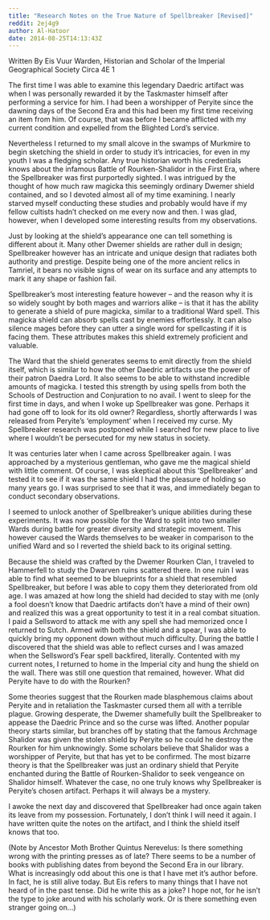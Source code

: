 ```yaml
---
title: "Research Notes on the True Nature of Spellbreaker [Revised]"
reddit: 2ej4g9
author: Al-Hatoor
date: 2014-08-25T14:13:43Z
---
```


Written By Eis Vuur Warden, Historian and Scholar of the Imperial Geographical Society Circa 4E 1

The first time I was able to examine this legendary Daedric artifact was when I was personally rewarded it by the Taskmaster himself after performing a service for him. I had been a worshipper of Peryite since the dawning days of the Second Era and this had been my first time receiving an item from him. Of course, that was before I became afflicted with my current condition and expelled from the Blighted Lord’s service.

Nevertheless I returned to my small alcove in the swamps of Murkmire to begin sketching the shield in order to study it’s intricacies, for even in my youth I was a fledging scholar. Any true historian worth his credentials knows about the infamous Battle of Rourken-Shalidor in the First Era, where the Spellbreaker was first purportedly sighted. I was intrigued by the thought of how much raw magicka this seemingly ordinary Dwemer shield contained, and so I devoted almost all of my time examining. I nearly starved myself conducting these studies and probably would have if my fellow cultists hadn’t checked on me every now and then. I was glad, however, when I developed some interesting results from my observations. 

Just by looking at the shield’s appearance one can tell something is different about it. Many other Dwemer shields are rather dull in design; Spellbreaker however has an intricate and unique design that radiates both authority and prestige. Despite being one of the more ancient relics in Tamriel, it bears no visible signs of wear on its surface and any attempts to mark it any shape or fashion fail.

Spellbreaker’s most interesting feature however – and the reason why it is so widely sought by both mages and warriors alike – is that it has the ability to generate a shield of pure magicka, similar to a traditional Ward spell. This magicka shield can absorb spells cast by enemies effortlessly. It can also silence mages before they can utter a single word for spellcasting if it is facing them. These attributes makes this shield extremely proficient and valuable.

The Ward that the shield generates seems to emit directly from the shield itself, which is similar to how the other Daedric artifacts use the power of their patron Daedra Lord. It also seems to be able to withstand incredible amounts of magicka. I tested this strength by using spells from both the Schools of Destruction and Conjuration to no avail. I went to sleep for the first time in days, and when I woke up Spellbreaker was gone. Perhaps it had gone off to look for its old owner? Regardless, shortly afterwards I was released from Peryite’s ‘employment’ when I received my curse. My Spellbreaker research was postponed while I searched for new place to live where I wouldn’t be persecuted for my new status in society.

It was centuries later when I came across Spellbreaker again. I was approached by a mysterious gentleman, who gave me the magical shield with little comment. Of course, I was skeptical about this ‘Spellbreaker’ and tested it to see if it was the same shield I had the pleasure of holding so many years go. I was surprised to see that it was, and immediately began to conduct secondary observations.

I seemed to unlock another of Spellbreaker’s unique abilities during these experiments. It was now possible for the Ward to split into two smaller Wards during battle for greater diversity and strategic movement. This however caused the Wards themselves to be weaker in comparison to the unified Ward and so I reverted the shield back to its original setting.

Because the shield was crafted by the Dwemer Rourken Clan, I traveled to Hammerfell to study the Dwarven ruins scattered there. In one ruin I was able to find what seemed to be blueprints for a shield that resembled Spellbreaker, but before I was able to copy them they deteriorated from old age. I was amazed at how long the shield had decided to stay with me (only a fool doesn’t know that Daedric artifacts don’t have a mind of their own) and realized this was a great opportunity to test it in a real combat situation. I paid a Sellsword to attack me with any spell she had memorized once I returned to Sutch. Armed with both the shield and a spear, I was able to quickly bring my opponent down without much difficulty. During the battle I discovered that the shield was able to reflect curses and I was amazed when the Sellsword’s Fear spell backfired, literally. Contented with my current notes, I returned to home in the Imperial city and hung the shield on the wall. There was still one question that remained, however. What did Peryite have to do with the Rourken?

Some theories suggest that the Rourken made blasphemous claims about Peryite and in retaliation the Taskmaster cursed them all with a terrible plague. Growing desperate, the Dwemer shamefully built the Spellbreaker to appease the Daedric Prince and so the curse was lifted. Another popular theory starts similar, but branches off by stating that the famous Archmage Shalidor was given the stolen shield by Peryite so he could he destroy the Rourken for him unknowingly. Some scholars believe that Shalidor was a worshipper of Peryite, but that has yet to be confirmed. The most bizarre theory is that the Spellbreaker was just an ordinary shield that Peryite enchanted during the Battle of Rourken-Shalidor to seek vengeance on Shalidor himself. Whatever the case, no one truly knows why Spellbreaker is Peryite’s chosen artifact. Perhaps it will always be a mystery. 

I awoke the next day and discovered that Spellbreaker had once again taken its leave from my possession. Fortunately, I don’t think I will need it again. I have written quite the notes on the artifact, and I think the shield itself knows that too.

(Note by Ancestor Moth Brother Quintus Nerevelus: Is there something wrong with the printing presses as of late? There seems to be a number of books with publishing dates from beyond the Second Era in our library. What is increasingly odd about this one is that I have met it’s author before. In fact, he is still alive today. But Eis refers to many things that I have not heard of in the past tense. Did he write this as a joke? I hope not, for he isn’t the type to joke around with his scholarly work. Or is there something even stranger going on…)

